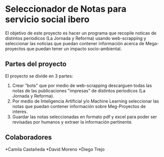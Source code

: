 # Seleccionador de Notas para servicio social ibero

El objetivo de este proyecto es hacer un programa que recopile noticas de distintos periodicos (La Jornada y Reforma) usando web-scrapping y
seleccionar las noticias que puedan contener información acerca de Mega-proyectos que puedan tener un impacto socio-ambiental.

## Partes del proyecto

El proyecto se divide en 3 partes:

1. Crear "bots" que por medio de web-scrapping descarguen todas las notas de las publicaciones "impresas" de distintos periodicos (La Jornada y Reforma).
2. Por medio de Inteligencia Artificial y/o Machine Learning seleccionar las notas que puedan contener información sobre Meg-Proyectos de interes.
3. Guardar las notas seleccionadas en formato pdf y excel para poder ser revisadas por humanos y extraer la información pertinente.

## Colaboradores

*Camila Castañeda
*David Moreno
*Diego Trejo
